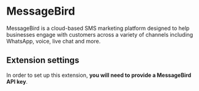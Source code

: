 # MessageBird

MessageBird is a cloud-based SMS marketing platform designed to help businesses engage with customers across a variety of channels including WhatsApp, voice, live chat and more.

## Extension settings

In order to set up this extension, **you will need to provide a MessageBird API key**.